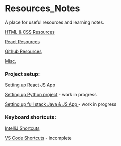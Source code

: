 # Resources_Notes

A place for useful resources and learning notes.



[HTML & CSS Resources](https://github.com/Corrine2212/Resources_Notes/blob/main/HTML%20%26%20CSS%20Resources.md)

[React Resources]()

[Github Resources](https://github.com/Corrine2212/Resources_Notes/blob/main/Github%20Resources.md)

[Misc.](https://github.com/Corrine2212/Resources_Notes/blob/main/Misc..md)


### Project setup:

[Setting up React JS App](https://github.com/Corrine2212/Resources_Notes/blob/main/Instructions%20for%20setting%20up%20React%20JS%20project.md)

[Setting up Python project]() - work in progress

[Setting up full stack Java & JS App ]() - work in progress

### Keyboard shortcuts:

[IntelliJ Shortcuts](https://github.com/Corrine2212/Resources_Notes/blob/main/IntelliJ%20Shortcuts.md)

[VS Code Shortcuts](https://github.com/Corrine2212/Resources_Notes/blob/main/VS%20Code%20Shortcuts.md) - incomplete



